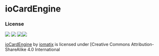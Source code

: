 # ioCardEngine 









### License

![](https://mirrors.creativecommons.org/presskit/icons/cc.svg?ref=chooser-v1) ![](https://mirrors.creativecommons.org/presskit/icons/by.svg?ref=chooser-v1) ![](https://mirrors.creativecommons.org/presskit/icons/sa.svg?ref=chooser-v1)![](https://creativecommons.org/licenses/by-sa/4.0/?ref=chooser-v1)


[ioCardEngine](https://github.com/iomatix/ioCardEngine) by [iomatix](https://github.com/iomatix) is licensed under [Creative Commons Attribution-ShareAlike 4.0 International
